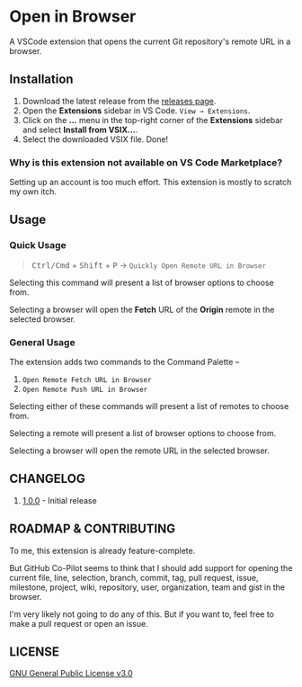 # Open in Browser
A VSCode extension that opens the current Git repository's remote URL in a browser.

## Installation
1. Download the latest release from the [releases page](/releases/latest).
2. Open the **Extensions** sidebar in VS Code. `View → Extensions`.
3. Click on the **...** menu in the top-right corner of the **Extensions** sidebar and select **Install from VSIX...**.
4. Select the downloaded VSIX file. Done!

### Why is this extension not available on VS Code Marketplace?
Setting up an account is too much effort. This extension is mostly to scratch my own itch.

## Usage
### Quick Usage
> <kbd>Ctrl/Cmd</kbd> + <kbd>Shift</kbd> + <kbd>P</kbd> → `Quickly Open Remote URL in Browser`

Selecting this command will present a list of browser options to choose from.

Selecting a browser will open the **Fetch** URL of the **Origin** remote in the selected browser.

### General Usage
The extension adds two commands to the Command Palette –
1. `Open Remote Fetch URL in Browser`
2. `Open Remote Push URL in Browser`

Selecting either of these commands will present a list of remotes to choose from.

Selecting a remote will present a list of browser options to choose from.

Selecting a browser will open the remote URL in the selected browser.

## CHANGELOG
1. [1.0.0](/releases/tag/v1.0.0) - Initial release

## ROADMAP & CONTRIBUTING
To me, this extension is already feature-complete. 

But GitHub Co-Pilot seems to think that I should add support for opening the current file, line, selection, branch, commit, tag, pull request, issue, milestone, project, wiki, repository, user, organization, team and gist in the browser.

I'm very likely not going to do any of this. But if you want to, feel free to make a pull request or open an issue.

## LICENSE
[GNU General Public License v3.0](/LICENSE)